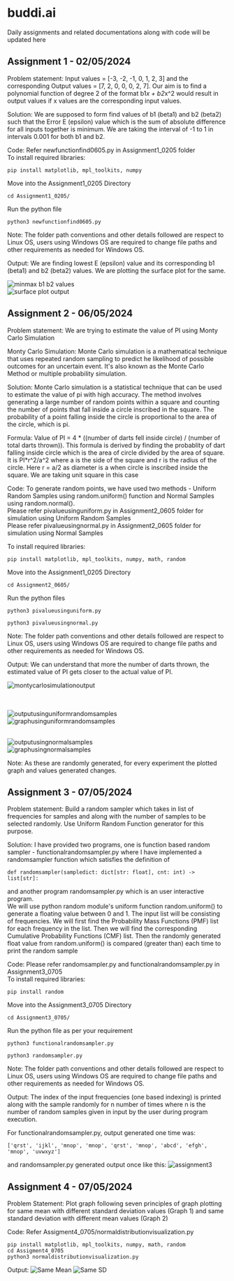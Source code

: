 # buddi.ai
Daily assignments and related documentations along with code will be updated here

## Assignment 1 - 02/05/2024
Problem statement: Input values = [-3, -2, -1, 0, 1, 2, 3] and the corresponding Output values = [7, 2, 0, 0, 0, 2, 7]. Our aim is to find a polynomial function of degree 2 of the format b1*x + b2*x^2 would result in output values if x values are the corresponding input values.<br>

Solution: We are supposed to form find values of b1 (beta1) and b2 (beta2) such that the Error E (epsilon) value which is the sum of absolute difference for all inputs together is minimum. We are taking the interval of -1 to 1 in intervals 0.001 for both b1 and b2.<br>

Code: Refer newfunctionfind0605.py in Assignment1_0205 folder <br>
To install required libraries:
```
pip install matplotlib, mpl_toolkits, numpy
```
Move into the Assignment1_0205 Directory
```
cd Assignment1_0205/
```
Run the python file
```
python3 newfunctionfind0605.py
```
Note: The folder path conventions and other details followed are respect to Linux OS, users using Windows OS are required to change file paths and other requirements as needed for Windows OS. <br>

Output: We are finding lowest E (epsilon) value and its corresponding b1 (beta1) and b2 (beta2) values. We are plotting the surface plot for the same.<br>

![minmax b1 b2 values](<Pictures/assign1output.png>) <br>
![surface plot output](<Pictures/surfaceplot.png>)

## Assignment 2 - 06/05/2024
Problem statement: We are trying to estimate the value of PI using Monty Carlo Simulation <br>

Monty Carlo Simulation: Monte Carlo simulation is a mathematical technique that uses repeated random sampling to predict he likelihood of possible outcomes for an uncertain event. It's also known as the Monte Carlo Method or multiple probability simulation. <br>

Solution: Monte Carlo simulation is a statistical technique that can be used to estimate the value of pi with high accuracy. The method involves generating a large number of random points within a square and counting the number of points that fall inside a circle inscribed in the square. The probability of a point falling inside the circle is proportional to the area of the circle, which is pi. <br>

Formula: Value of PI = 4 * ((number of darts fell inside circle) / (number of total darts thrown)). This formula is derived by finding the probablity of dart falling inside circle which is the area of circle divided by the area of square. It is PI*r^2/a^2 where a is the side of the square and r is the radius of the circle. Here r = a/2 as diameter is a when circle is inscribed inside the square. We are taking unit square in this case<br>

Code: To generate random points, we have used two methods - Uniform Random Samples using random.uniform() function and Normal Samples using random.normal(). <br>
Please refer pivalueusinguniform.py in Assignment2_0605 folder for simulation using Uniform Random Samples<br>
Please refer pivalueusingnormal.py in Assignment2_0605 folder for simulation using Normal Samples<br>

To install required libraries:
```
pip install matplotlib, mpl_toolkits, numpy, math, random
```
Move into the Assignment1_0205 Directory
```
cd Assignment2_0605/
```
Run the python files
```
python3 pivalueusinguniform.py
```
```
python3 pivalueusingnormal.py
```
Note: The folder path conventions and other details followed are respect to Linux OS, users using Windows OS are required to change file paths and other requirements as needed for Windows OS. <br>

Output: We can understand that more the number of darts thrown, the estimated value of PI gets closer to the actual value of PI. <br>

![montycarlosimulationoutput](<Pictures/montycarlospisimulation.png>)<br><br><br>

![outputusinguniformrandomsamples](<Pictures/outputuniformpi.png>)<br>
![graphusinguniformrandomsamples](<Pictures/pivalueusinguniformrandomsamples.png>)<br><br>

![outputusingnormalsamples](<Pictures/outputfornormalsamples.png>)<br>
![graphusingnormalsamples](<Pictures/graphfornormalsamples.png>)<br>

Note: As these are randomly generated, for every experiment the plotted graph and values generated changes.

## Assignment 3 - 07/05/2024
Problem statement: Build a random sampler which takes in list of frequencies for samples and along with the number of samples to be selected randomly. Use Uniform Random Function generator for this purpose. <br>

Solution: I have provided two programs, one is function based random sampler - functionalrandomsampler.py where I have implemented a randomsampler function which satisfies the definition of 
```
def randomsampler(sampledict: dict[str: float], cnt: int) -> list[str]:
```
and another program randomsampler.py which is an user interactive program. <br>
We will use python random module's uniform function random.uniform() to generate a floating value between 0 and 1. The input list will be consisting of frequencies. We will first find the Probability Mass Functions (PMF) list for each frequency in the list. Then we will find the corresponding Cumulative Probability Functions (CMF) list. Then the randomly generated float value from random.uniform() is compared (greater than) each time to print the random sample <br>

Code: Please refer randomsampler.py and functionalrandomsampler.py in Assignment3_0705<br>
To install required libraries:
```
pip install random
```
Move into the Assignment3_0705 Directory
```
cd Assignment3_0705/
```
Run the python file as per your requirement
```
python3 functionalrandomsampler.py
```
```
python3 randomsampler.py
```
Note: The folder path conventions and other details followed are respect to Linux OS, users using Windows OS are required to change file paths and other requirements as needed for Windows OS. <br>

Output: The index of the input frequencies (one based indexing) is printed along with the sample randomly for n number of times where n is the number of random samples given in input by the user during program execution.<br>

For functionalrandomsampler.py, output generated one time was: 
```
['qrst', 'ijkl', 'mnop', 'mnop', 'qrst', 'mnop', 'abcd', 'efgh', 'mnop', 'uvwxyz']
```
and randomsampler.py generated output once like this:
![assignment3](<Pictures/assignment3.png>)<br>

## Assignment 4 - 07/05/2024
Problem Statement: Plot graph following seven principles of graph plotting for same mean with different standard deviation values (Graph 1) and same standard deviation with different mean values (Graph 2)

Code: Refer Assigment4_0705/normaldistributionvisualization.py
```
pip install matplotlib, mpl_toolkits, numpy, math, random
cd Assigment4_0705
python3 normaldistributionvisualization.py
```

Output: 
![Same Mean](Pictures/samemeanassign4.png)
![Same SD](Pictures/samesdassign4.png)
